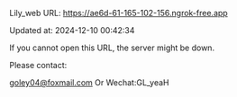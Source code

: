 Lily_web URL: https://ae6d-61-165-102-156.ngrok-free.app

Updated at: 2024-12-10 00:42:34

If you cannot open this URL, the server might be down.

Please contact: 

goley04@foxmail.com Or Wechat:GL_yeaH